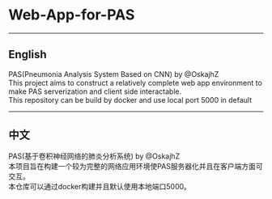 # Web-App-for-PAS
---

## English

PAS(Pneumonia Analysis System Based on CNN) by @OskajhZ  
This project aims to construct a relatively complete web app environment to make PAS serverization and client side interactable.  
This repository can be build by docker and use local port 5000 in default

---

## 中文

PAS(基于卷积神经网络的肺炎分析系统) by @OskajhZ  
本项目旨在构建一个较为完整的网络应用环境使PAS服务器化并且在客户端方面可交互。  
本仓库可以通过docker构建并且默认使用本地端口5000。  
